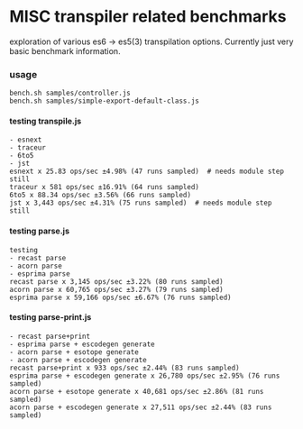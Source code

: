 
# MISC transpiler related benchmarks

exploration of various es6 -> es5(3) transpilation options. Currently just very
basic benchmark information.


### usage

```
bench.sh samples/controller.js
bench.sh samples/simple-export-default-class.js
```
#### testing transpile.js

```
- esnext
- traceur
- 6to5
- jst
esnext x 25.83 ops/sec ±4.98% (47 runs sampled)  # needs module step still
traceur x 581 ops/sec ±16.91% (64 runs sampled)
6to5 x 88.34 ops/sec ±3.56% (66 runs sampled)
jst x 3,443 ops/sec ±4.31% (75 runs sampled)  # needs module step still
```

#### testing parse.js

```
testing
- recast parse
- acorn parse
- esprima parse
recast parse x 3,145 ops/sec ±3.22% (80 runs sampled)
acorn parse x 60,765 ops/sec ±3.27% (79 runs sampled)
esprima parse x 59,166 ops/sec ±6.67% (76 runs sampled)
```

#### testing parse-print.js

```
- recast parse+print
- esprima parse + escodegen generate
- acorn parse + esotope generate
- acorn parse + escodegen generate
recast parse+print x 933 ops/sec ±2.44% (83 runs sampled)
esprima parse + escodegen generate x 26,780 ops/sec ±2.95% (76 runs sampled)
acorn parse + esotope generate x 40,681 ops/sec ±2.86% (81 runs sampled)
acorn parse + escodegen generate x 27,511 ops/sec ±2.44% (83 runs sampled)
```
